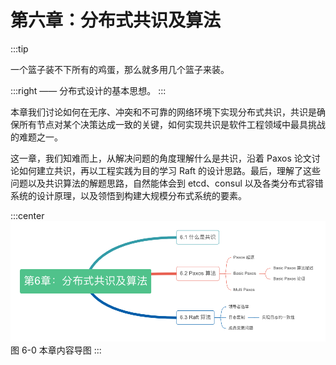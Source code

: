 # 第六章：分布式共识及算法

:::tip <a/>

一个篮子装不下所有的鸡蛋，那么就多用几个篮子来装。

:::right
—— 分布式设计的基本思想。
:::

本章我们讨论如何在无序、冲突和不可靠的网络环境下实现分布式共识，共识是确保所有节点对某个决策达成一致的关键，如何实现共识是软件工程领域中最具挑战的难题之一。

这一章，我们知难而上，从解决问题的角度理解什么是共识，沿着 Paxos 论文讨论如何建立共识，再以工程实践为目的学习 Raft 的设计思路。最后，理解了这些问题以及共识算法的解题思路，自然能体会到 etcd、consul 以及各类分布式容错系统的设计原理，以及领悟到构建大规模分布式系统的要素。

:::center
  ![](../assets/consensus-summary.png) <br/>
  图 6-0 本章内容导图
:::